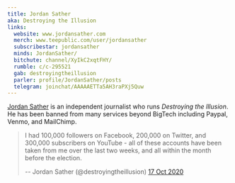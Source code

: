 ```yaml
---
title: Jordan Sather
aka: Destroying the Illusion
links:
  website: www.jordansather.com
  merch: www.teepublic.com/user/jordansather
  subscribestar: jordansather
  minds: JordanSather/
  bitchute: channel/XyIkC2xqtFHY/
  rumble: c/c-295521
  gab: destroyingtheillusion
  parler: profile/JordanSather/posts
  telegram: joinchat/AAAAAETTa5AH3raPXj5Quw
---
```


[Jordan Sather](https://linktr.ee/JordanSather) is an independent journalist
who runs _Destroying the Illusion_. He has been banned from many services
beyond BigTech including Paypal, Venmo, and MailChimp.
> I had 100,000 followers on Facebook, 200,000 on Twitter, and 300,000
> subscribers on YouTube - all of these accounts have been taken from me over
> the last two weeks, and all within the month before the election.
>
> -- Jordan Sather (@destroyingtheillusion) [17 Oct 2020](https://archive.is/QzrkL#selection-357.0-357.210)

